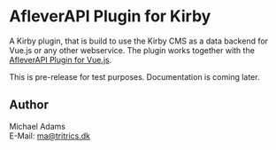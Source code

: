 # AfleverAPI Plugin for Kirby

A Kirby plugin, that is build to use the Kirby CMS as a data backend for Vue.js or any other webservice. The plugin works together with the [AfleverAPI Plugin for Vue.js](https://github.com/tritrics/aflever-api-vue).

This is pre-release for test purposes. Documentation is coming later.

## Author

Michael Adams  
E-Mail: [ma@tritrics.dk](mailto:ma@tritrics.dk)